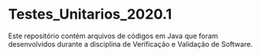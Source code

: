 # Testes_Unitarios_2020.1
Este repositório contém arquivos de códigos em Java que foram desenvolvidos durante a disciplina de Verificação e Validação de Software.
